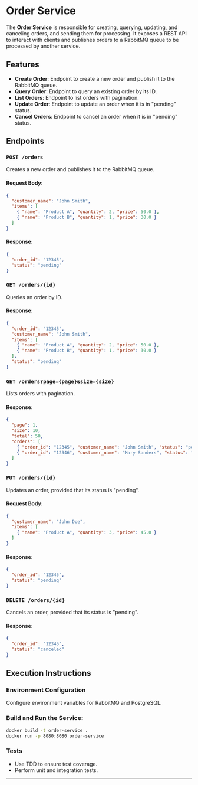 # Order Service

The **Order Service** is responsible for creating, querying, updating, and canceling orders, and sending them for processing. It exposes a REST API to interact with clients and publishes orders to a RabbitMQ queue to be processed by another service.

## Features

- **Create Order**: Endpoint to create a new order and publish it to the RabbitMQ queue.
- **Query Order**: Endpoint to query an existing order by its ID.
- **List Orders**: Endpoint to list orders with pagination.
- **Update Order**: Endpoint to update an order when it is in "pending" status.
- **Cancel Orders**: Endpoint to cancel an order when it is in "pending" status.

## Endpoints

### `POST /orders`

Creates a new order and publishes it to the RabbitMQ queue.

#### Request Body:

```json
{
  "customer_name": "John Smith",
  "items": [
    { "name": "Product A", "quantity": 2, "price": 50.0 },
    { "name": "Product B", "quantity": 1, "price": 30.0 }
  ]
}
```

#### Response:

```json
{
  "order_id": "12345",
  "status": "pending"
}
```

### `GET /orders/{id}`

Queries an order by ID.

#### Response:

```json
{
  "order_id": "12345",
  "customer_name": "John Smith",
  "items": [
    { "name": "Product A", "quantity": 2, "price": 50.0 },
    { "name": "Product B", "quantity": 1, "price": 30.0 }
  ],
  "status": "pending"
}
```

### `GET /orders?page={page}&size={size}`

Lists orders with pagination.

#### Response:

```json
{
  "page": 1,
  "size": 10,
  "total": 50,
  "orders": [
    { "order_id": "12345", "customer_name": "John Smith", "status": "pending" },
    { "order_id": "12346", "customer_name": "Mary Sanders", "status": "completed" }
  ]
}
```

### `PUT /orders/{id}`

Updates an order, provided that its status is "pending".

#### Request Body:

```json
{
  "customer_name": "John Doe",
  "items": [
    { "name": "Product A", "quantity": 3, "price": 45.0 }
  ]
}
```

#### Response:

```json
{
  "order_id": "12345",
  "status": "pending"
}
```

### `DELETE /orders/{id}`

Cancels an order, provided that its status is "pending".

#### Response:

```json
{
  "order_id": "12345",
  "status": "canceled"
}
```

## Execution Instructions

### Environment Configuration

Configure environment variables for RabbitMQ and PostgreSQL.

### Build and Run the Service:

```bash
docker build -t order-service .
docker run -p 8080:8080 order-service
```

### Tests

- Use TDD to ensure test coverage.
- Perform unit and integration tests.

---

